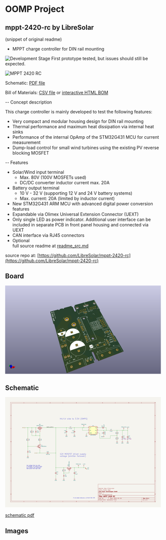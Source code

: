 # OOMP Project  
## mppt-2420-rc  by LibreSolar  
  
(snippet of original readme)  
  
- MPPT charge controller for DIN rail mounting  
  
![Development Stage](https://img.shields.io/badge/development%20stage-beta-orange.svg) First prototype tested, but issues should still be expected.  
  
![MPPT 2420 RC](build/mppt-2420-rc_board.png)  
  
Schematic: [PDF file](https://github.com/LibreSolar/mppt-2420-rc/raw/master/build/mppt-2420-rc_schematic.pdf)  
  
Bill of Materials: [CSV file](build/mppt-2420-rc_bom.csv) or [interactive HTML BOM](https://libre.solar/mppt-2420-rc/build/mppt-2420-rc_ibom.html)  
  
-- Concept description  
  
This charge controller is mainly developed to test the following features:  
  
- Very compact and modular housing design for DIN rail mounting  
- Thermal performance and maximum heat dissipation via internal heat sinks  
- Performance of the internal OpAmp of the STM32G431 MCU for current measurement  
- Dump-load control for small wind turbines using the existing PV reverse blocking MOSFET  
  
-- Features  
  
- Solar/Wind input terminal  
    - Max. 80V (100V MOSFETs used)  
    - DC/DC converter inductor current max. 20A  
- Battery output terminal  
    - 10 V - 32 V (supporting 12 V and 24 V battery systems)  
    - Max. current: 20A (limited by inductor current)  
- New STM32G431 ARM MCU with advanced digital power conversion features  
- Expandable via Olimex Universal Extension Connector (UEXT)  
- Only single LED as power indicator. Additional user interface can be included in separate PCB in front panel housing and connected via UEXT  
- CAN interface via RJ45 connectors  
- Optional  
  full source readme at [readme_src.md](readme_src.md)  
  
source repo at: [https://github.com/LibreSolar/mppt-2420-rc](https://github.com/LibreSolar/mppt-2420-rc)  
## Board  
  
[![working_3d.png](working_3d_600.png)](working_3d.png)  
## Schematic  
  
[![working_schematic.png](working_schematic_600.png)](working_schematic.png)  
  
[schematic pdf](working_schematic.pdf)  
## Images  
